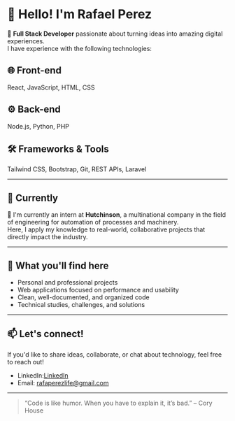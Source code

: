 # 👋 Hello! I'm Rafael Perez

🎯 **Full Stack Developer** passionate about turning ideas into amazing digital experiences.  
I have experience with the following technologies:

## 🌐 Front-end  
React, JavaScript, HTML, CSS

## ⚙️ Back-end  
Node.js, Python, PHP

## 🛠️ Frameworks & Tools  
Tailwind CSS, Bootstrap, Git, REST APIs, Laravel

---

## 💼 Currently

📍 I'm currently an intern at **Hutchinson**, a multinational company in the field of engineering for automation of processes and machinery.  
Here, I apply my knowledge to real-world, collaborative projects that directly impact the industry.

---

## 🚀 What you'll find here

- Personal and professional projects  
- Web applications focused on performance and usability  
- Clean, well-documented, and organized code  
- Technical studies, challenges, and solutions  

---

## 📫 Let's connect!

If you'd like to share ideas, collaborate, or chat about technology, feel free to reach out!

- LinkedIn:[LinkedIn](https://www.linkedin.com/in/rafaperezlife)  
- Email: [rafaperezlife@gmail.com](mailto:rafaperezlife@gmail.com)

---

> “Code is like humor. When you have to explain it, it’s bad.” – Cory House
